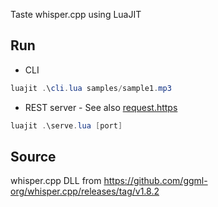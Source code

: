 Taste whisper.cpp using LuaJIT

## Run

* CLI
```powershell
luajit .\cli.lua samples/sample1.mp3
```

* REST server - See also [request.https](request.http)
```powershell
luajit .\serve.lua [port]
```


## Source

whisper.cpp DLL from https://github.com/ggml-org/whisper.cpp/releases/tag/v1.8.2
